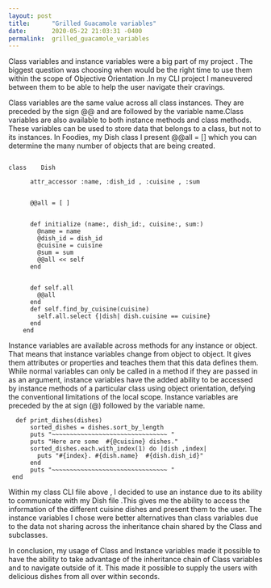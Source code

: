 ```yaml
---
layout: post
title:      "Grilled Guacamole variables"
date:       2020-05-22 21:03:31 -0400
permalink:  grilled_guacamole_variables
---
```



Class variables and instance variables were a big part of my project . The biggest question was  choosing when would be the right time to use them within the scope of Objective Orientation .In my CLI project I  maneuvered between them to be able to help the user navigate their cravings.
 
 
Class variables are the same value  across all class instances.  They are preceded by the sign @@ and are followed by the variable name.Class variables are also available to both instance methods and class methods. These variables can be used to store data that belongs to a class, but not to its instances. In Foodies, my Dish class I present @@all = [] which you can determine the many number of objects that are being created. 

```

class    Dish

	  attr_accessor :name, :dish_id , :cuisine , :sum
	

	  @@all = [ ]
	

	  def initialize (name:, dish_id:, cuisine:, sum:)
	    @name = name
	    @dish_id = dish_id
	    @cuisine = cuisine
	    @sum = sum
	    @@all << self
	  end
	

	  def self.all
	    @@all
	  end
	  def self.find_by_cuisine(cuisine)
	    self.all.select {|dish| dish.cuisine == cuisine}
	  end
	end
```
	

Instance variables are available across methods for any instance or object. That means that instance variables change from object to object. It gives them attributes or properties and teaches them that this data defines them. While normal variables can  only be called in a method if they are passed in as an argument, instance variables have the added ability to be accessed by instance methods of a particular class using object orientation, defying the conventional limitations of the local scope. Instance variables are preceded by the at sign (@) followed by the variable name.





  ```
	def print_dishes(dishes)
	    sorted_dishes = dishes.sort_by_length
	    puts "~~~~~~~~~~~~~~~~~~~~~~~~~~~~~~~~ "
	    puts "Here are some  #{@cuisine} dishes."
	    sorted_dishes.each.with_index(1) do |dish ,index|
	      puts "#{index}. #{dish.name}  #{dish.dish_id}"
	    end
	    puts "~~~~~~~~~~~~~~~~~~~~~~~~~~~~~~~~ "
   end

```




Within my class CLI  file above , I decided to use an instance due to  its ability to communicate with my Dish file .This gives me the ability to access the information of the different cuisine dishes  and present them to the user. The instance variables I chose were better alternatives than class variables due to  the data not sharing across the inheritance chain shared by the Class and subclasses.

In conclusion, my usage of Class and Instance variables made it possible to have  the ability to take advantage of the inheritance chain  of Class variables  and to navigate outside of it. This made it possible to supply the users with delicious dishes from all over within seconds. 


